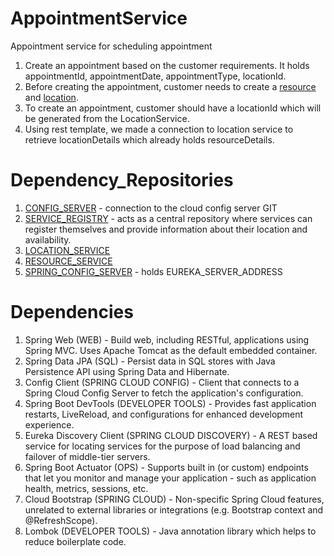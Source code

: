 # AppointmentService
Appointment service for scheduling appointment

1. Create an appointment based on the customer requirements. It holds appointmentId, appointmentDate, appointmentType, locationId.
2. Before creating the appointment, customer needs to create a [resource](https://github.com/akhilP7/ResourceService) and [location](https://github.com/akhilP7/LocationService).
3. To create an appointment, customer should have a locationId which will be generated from the LocationService.
4. Using rest template, we made a connection to location service to retrieve locationDetails which already holds resourceDetails.

# Dependency_Repositories

1. [CONFIG_SERVER](https://github.com/akhilP7/Config-Server) - connection to the cloud config server GIT
2. [SERVICE_REGISTRY](https://github.com/akhilP7/Service-Registry) - acts as a central repository where services can register themselves and provide information about their location and availability.
3. [LOCATION_SERVICE](https://github.com/akhilP7/LocationService)
4. [RESOURCE_SERVICE](https://github.com/akhilP7/ResourceService)
5. [SPRING_CONFIG_SERVER](https://github.com/akhilP7/spring-config-server) - holds EUREKA_SERVER_ADDRESS

# Dependencies

1. Spring Web (WEB) - Build web, including RESTful, applications using Spring MVC. Uses Apache Tomcat as the default embedded container.
2. Spring Data JPA (SQL) - Persist data in SQL stores with Java Persistence API using Spring Data and Hibernate.
3. Config Client (SPRING CLOUD CONFIG) - Client that connects to a Spring Cloud Config Server to fetch the application's configuration.
4. Spring Boot DevTools (DEVELOPER TOOLS) - Provides fast application restarts, LiveReload, and configurations for enhanced development experience.
5. Eureka Discovery Client (SPRING CLOUD DISCOVERY) - A REST based service for locating services for the purpose of load balancing and failover of middle-tier servers.
6. Spring Boot Actuator (OPS) - Supports built in (or custom) endpoints that let you monitor and manage your application - such as application health, metrics, sessions, etc. 
7. Cloud Bootstrap (SPRING CLOUD) - Non-specific Spring Cloud features, unrelated to external libraries or integrations (e.g. Bootstrap context and @RefreshScope).
8. Lombok (DEVELOPER TOOLS) - Java annotation library which helps to reduce boilerplate code.

